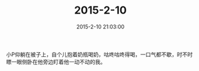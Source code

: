 ﻿---
title: "2015-2-10"
date: 2015-2-10 21:03:00
tags:
categories: 爸爸
---
小P仰躺在被子上，自个儿抱着奶瓶喝奶，咕咚咕咚得喝，一口气都不歇，时不时瞟一眼侧卧在他旁边盯着他一动不动的我。